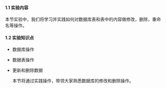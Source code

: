 

#### 1.1 实验内容

本节实验中，我们将学习并实践如何对数据库表和表中的内容做修改，删除，重命名等操作。

#### 1.2 实验知识点

- 数据库操作

- 数据表操作

- 更新和删除数据
  

  本节将通过实践操作，带领大家熟悉数据库的修改和删除操作。

